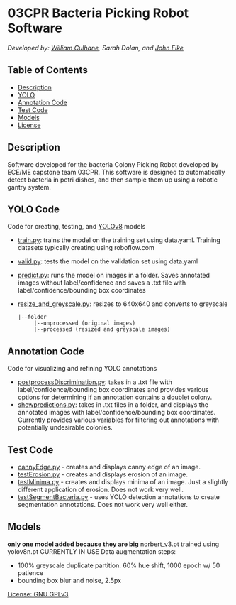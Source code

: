 
# 03CPR Bacteria Picking Robot Software
*Developed by: [William Culhane](https://wculhane.com/), Sarah Dolan, and [John Fike](https://github.com/john-fike)*

## Table of Contents
- [Description](#description)
- [YOLO](#YOLO)
- [Annotation Code](#installation)
- [Test Code](#usage)
- [Models](#contributing)
- [License](#license)

## Description

Software developed for the bacteria Colony Picking Robot developed by ECE/ME capstone team 03CPR. This software is designed to automatically detect bacteria in petri dishes, and then sample them up using a robotic gantry system.


## YOLO Code 
Code for creating, testing, and [YOLOv8](https://docs.ultralytics.com/models/yolov8/#key-features) models
* [train.py](code/YOLO_code/train.py): trains the model on the training set using data.yaml. Training datasets typically creating using roboflow.com
* [valid.py](code/YOLO_code/valid.py): tests the model on the validation set using data.yaml
* [predict.py](code/YOLO_code/predict.py): runs the model on images in a folder. Saves annotated images without label/confidence and saves a .txt file with label/confidence/bounding box coordinates
* [resize_and_greyscale.py](code/YOLO_code/resize_and_greyscale.py): resizes to 640x640 and converts to greyscale

      |--folder 
           |--unprocessed (original images)
           |--processed (resized and greyscale images)


## Annotation Code 
Code for visualizing and refining YOLO annotations
* [postprocessDiscrimination.py](code/annotation_code/postprocessDiscrimination.py): takes in a .txt file with label/confidence/bounding box coordinates and provides various options for determining if an annotation contains a doublet colony. 
* [showpredictions.py](code/annotation_code/showpredictions.py): takes in .txt files in a folder, and displays the annotated images with label/confidence/bounding box coordinates. Currently provides various variables for filtering out annotations with potentially undesirable colonies. 

## Test Code
* [cannyEdge.py](code/test_code/cannyEdge.py) - creates and displays canny edge of an image. 
* [testErosion.py](code/test_code/testErosion.py) - creates and displays erosion of an image. 
* [testMinima.py](code/test_code/testMinima.py) - creates and displays minima of an image. Just a slightly different application of erosion. Does not work very well. 
* [testSegmentBacteria.py](code/test_code/testSegmentBacteria.py) - uses YOLO detection annotations to create segmentation annotations. Does not work very well either. 


## Models 
**only one model added because they are big** 
norbert_v3.pt
trained using yolov8n.pt
CURRENTLY IN USE
Data augmentation steps:
* 100% greyscale duplicate partition. 60% hue shift, 1000 epoch w/ 50 patience
* bounding box blur and noise, 2.5px

[License: GNU GPLv3](COPYING.md)
